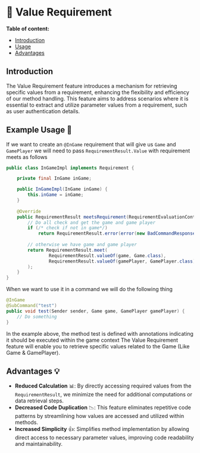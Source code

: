 # 🔏 Value Requirement

**Table of content:**
- [Introduction](#introduction)
- [Usage](#example-usage)
- [Advantages](#advantages)

## Introduction
The Value Requirement feature introduces a mechanism for retrieving specific values from a requirement, enhancing the flexibility and efficiency of our method handling. This feature aims to address scenarios where it is essential to extract and utilize parameter values from a requirement, such as user authentication details.

## Example Usage 🗿
If we want to create an `@InGame` requirement that will give us `Game` and `GamePlayer` we will need to pass `RequirementResult.Value` with requirement meets as follows
```java
public class InGameImpl implements Requirement {

    private final InGame inGame;

    public InGameImpl(InGame inGame) {
        this.inGame = inGame;
    }
    
    @Override
    public RequirementResult meetsRequirement(RequirementEvaluationContext context) {
        // Do all check and get the game and game player
        if (/* check if not in game*/)
            return RequirementResult.error(error(new BadCommandResponse()));
        
        // otherwise we have game and game player
        return RequirementResult.meet(
                RequirementResult.valueOf(game, Game.class),
                RequirementResult.valueOf(gamePlayer, GamePlayer.class)
        );
    }
}
```

When we want to use it in a command we will do the following thing
```java
@InGame
@SubCommand("test")
public void test(Sender sender, Game game, GamePlayer gamePlayer) {
    // Do something
}
```

In the example above,
the method test is defined with annotations indicating it should be executed within the game context
The Value Requirement feature will enable you to retrieve specific values related to the Game (Like Game & GamePlayer).

## Advantages 💡

 - **Reduced Calculation** 📊: By directly accessing required values from the `RequirementResult`, we minimize the need for additional computations or data retrieval steps.
 - **Decreased Code Duplication** 📉: This feature eliminates repetitive code patterns by streamlining how values are accessed and utilized within methods.
 - **Increased Simplicity** 👍: Simplifies method implementation by allowing direct access to necessary parameter values, improving code readability and maintainability.
